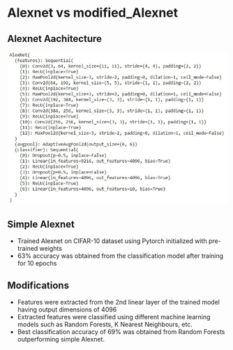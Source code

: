 # Alexnet vs modified_Alexnet

## Alexnet Aachitecture
<img src="/architecture/image.png" alt="Alexnet architecture"/>



## Simple Alexnet
- Trained Alexnet on CIFAR-10 dataset using Pytorch initialized with pre-trained weights
- 63% accuracy was obtained from the classification model after training for 10 epochs

## Modifications
- Features were extracted from the 2nd linear layer of the trained model having output dimensions of 4096
- Extracted features were classified using different machine learning models such as Random Forests, K Nearest Neighbours, etc.
- Best classification accuracy of 69% was obtained from Random Forests outperforming simple Alexnet.
